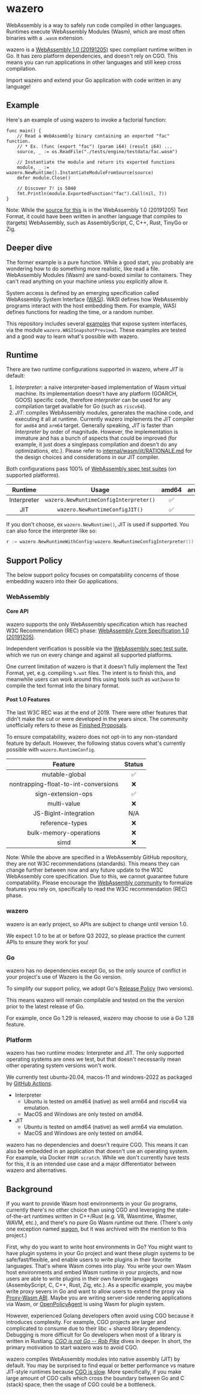 # wazero

WebAssembly is a way to safely run code compiled in other languages. Runtimes
execute WebAssembly Modules (Wasm), which are most often binaries with a `.wasm`
extension.

wazero is a [WebAssembly 1.0 (20191205)](https://www.w3.org/TR/2019/REC-wasm-core-1-20191205/) spec compliant runtime written in Go.
It has zero platform dependencies, and doesn't rely on CGO. This means you can
run applications in other languages and still keep cross compilation.

Import wazero and extend your Go application with code written in any language!

## Example

Here's an example of using wazero to invoke a factorial function:
```golang
func main() {
	// Read a WebAssembly binary containing an exported "fac" function.
	// * Ex. (func (export "fac") (param i64) (result i64) ...
	source, _ := os.ReadFile("./tests/engine/testdata/fac.wasm")

	// Instantiate the module and return its exported functions
	module, _ := wazero.NewRuntime().InstantiateModuleFromSource(source)
	defer module.Close()

	// Discover 7! is 5040
	fmt.Println(module.ExportedFunction("fac").Call(nil, 7))
}
```

Note: While the [source for this](tests/engine/testdata/fac.wat) is in the
WebAssembly 1.0 (20191205) Text Format, it could have been written in another
language that compiles to (targets) WebAssembly, such as AssemblyScript, C, C++, Rust, TinyGo or Zig.

## Deeper dive

The former example is a pure function. While a good start, you probably are
wondering how to do something more realistic, like read a file. WebAssembly
Modules (Wasm) are sand-boxed similar to containers. They can't read anything
on your machine unless you explicitly allow it.

System access is defined by an emerging specification called WebAssembly
System Interface ([WASI](https://github.com/WebAssembly/WASI)). WASI defines
how WebAssembly programs interact with the host embedding them. For example,
WASI defines functions for reading the time, or a random number.

This repository includes several [examples](examples) that expose system
interfaces, via the module `wazero.WASISnapshotPreview1`. These examples are
tested and a good way to learn what's possible with wazero.

## Runtime

There are two runtime configurations supported in wazero, where _JIT_ is default:

1. _Interpreter_: a naive interpreter-based implementation of Wasm virtual machine. Its implementation doesn't have any platform (GOARCH, GOOS) specific code, therefore _interpreter_ can be used for any compilation target available for Go (such as `riscv64`).
2. _JIT_: compiles WebAssembly modules, generates the machine code, and executing it all at runtime. Currently wazero implements the JIT compiler for `amd64` and `arm64` target. Generally speaking, _JIT_ is faster than _Interpreter_ by order of magnitude. However, the implementation is immature and has a bunch of aspects that could be improved (for example, it just does a singlepass compilation and doesn't do any optimizations, etc.). Please refer to [internal/wasm/jit/RATIONALE.md](internal/wasm/jit/RATIONALE.md) for the design choices and considerations in our JIT compiler.

Both configurations pass 100% of [WebAssembly spec test suites]((https://github.com/WebAssembly/spec/tree/wg-1.0/test/core)) (on supported platforms).

| Runtime     | Usage| amd64 | arm64 | others |
|:---:|:---:|:---:|:---:|:---:|
| Interpreter|`wazero.NewRuntimeConfigInterpreter()`|✅ |✅|✅|
| JIT |`wazero.NewRuntimeConfigJIT()`|✅|✅ |❌|

If you don't choose, ex `wazero.NewRuntime()`, JIT is used if supported. You can also force the interpreter like so:
```go
r := wazero.NewRuntimeWithConfig(wazero.NewRuntimeConfigInterpreter())
```

## Support Policy

The below support policy focuses on compatability concerns of those embedding wazero into their Go applications.

### WebAssembly

#### Core API
wazero supports the only WebAssembly specification which has reached W3C
Recommendation (REC) phase: [WebAssembly Core Specification 1.0 (20191205)](https://www.w3.org/TR/2019/REC-wasm-core-1-20191205).

Independent verification is possible via the [WebAssembly spec test suite](https://github.com/WebAssembly/spec/tree/wg-1.0/test/core),
which we run on every change and against all supported platforms.

One current limitation of wazero is that it doesn't fully implement the Text
Format, yet, e.g. compiling `%.wat` files. The intent is to finish this, and
meanwhile users can work around this using tools such as `wat2wasm` to compile
the text format into the binary format.

#### Post 1.0 Features

The last W3C REC was at the end of 2019. There were other features that didn't
make the cut or were developed in the years since. The community unofficially
refers to these as [Finished Proposals](https://github.com/WebAssembly/proposals/blob/main/finished-proposals.md).

To ensure compatability, wazero does not opt-in to any non-standard feature by
default. However, the following status covers what's currently possible with
`wazero.RuntimeConfig`.

| Feature                               | Status |
|:-------------------------------------:|:------:|
| mutable-global                        |   ✅   |
| nontrapping-float-to-int-conversions  |   ❌   |
| sign-extension-ops                    |   ✅   |
| multi-value                           |   ❌   |
| JS-BigInt-integration                 |  N/A   |
| reference-types                       |   ❌   |
| bulk-memory-operations                |   ❌   |
| simd                                  |   ❌   |

Note: While the above are specified in a WebAssembly GitHub repository, they
are not W3C recommendations (standards). This means they can change further
between now and any future update to the W3C WebAssembly core specification.
Due to this, we cannot guarantee future compatability. Please encourage the
[WebAssembly community](https://www.w3.org/community/webassembly/) to formalize
features you rely on, specifically to read the W3C recommendation (REC) phase.

### wazero

wazero is an early project, so APIs are subject to change until version 1.0.

We expect 1.0 to be at or before Q3 2022, so please practice the current APIs to ensure they work for you!

### Go

wazero has no dependencies except Go, so the only source of conflict in your project's use of Wazero is the Go version.

To simplify our support policy, we adopt Go's [Release Policy](https://go.dev/doc/devel/release) (two versions).

This means wazero will remain compilable and tested on the the version prior to the latest release of Go.

For example, once Go 1.29 is released, wazero may choose to use a Go 1.28 feature.

### Platform

wazero has two runtime modes: Interpreter and JIT. The only supported operating
systems are ones we test, but that doesn't necessarily mean other operating
system versions won't work.

We currently test ubuntu-20.04, macos-11 and windows-2022 as packaged by
[GitHub Actions](https://github.com/actions/virtual-environments).

* Interpreter
  * Ubuntu is tested on amd64 (native) as well arm64 and riscv64 via emulation.
  * MacOS and Windows are only tested on amd64.
* JIT
  * Ubuntu is tested on amd64 (native) as well arm64 via emulation.
  * MacOS and Windows are only tested on amd64.

wazero has no dependencies and doesn't require CGO. This means it can also be
embedded in an application that doesn't use an operating system. For example,
via Docker `FROM scratch`. While we don't currently have tests for this, it is
an intended use case and a major differentiator between wazero and alternatives.

## Background

If you want to provide Wasm host environments in your Go programs, currently there's no other choice than using CGO and leveraging the state-of-the-art runtimes written in C++/Rust (e.g. V8, Wasmtime, Wasmer, WAVM, etc.), and there's no pure Go Wasm runtime out there. (There's only one exception named [wagon](https://github.com/go-interpreter/wagon), but it was archived with the mention to this project.)

First, why do you want to write host environments in Go? You might want to have plugin systems in your Go project and want these plugin systems to be safe/fast/flexible, and enable users to
write plugins in their favorite languages. That's where Wasm comes into play. You write your own Wasm host environments and embed Wasm runtime in your projects, and now users are able to write plugins in their own favorite lanugages (AssembyScript, C, C++, Rust, Zig, etc.). As a specific example, you maybe write proxy severs in Go and want to allow users to extend the proxy via [Proxy-Wasm ABI](https://github.com/proxy-wasm/spec). Maybe you are writing server-side rendering applications via Wasm, or [OpenPolicyAgent](https://www.openpolicyagent.org/docs/latest/wasm/) is using Wasm for plugin system.

However, experienced Golang developers often avoid using CGO because it introduces complexity. For example, CGO projects are larger and complicated to consume due to their libc + shared library dependency. Debugging is more difficult for Go developers when most of a library is written in Rustlang. [_CGO is not Go_](https://dave.cheney.net/2016/01/18/cgo-is-not-go)[ -- _Rob_ _Pike_](https://www.youtube.com/watch?v=PAAkCSZUG1c&t=757s) dives in deeper. In short, the primary motivation to start wazero was to avoid CGO.

wazero compiles WebAssembly modules into native assembly (JIT) by default. You may be surprised to find equal or better performance vs mature JIT-style runtimes because [CGO is slow](https://github.com/golang/go/issues/19574). More specifically, if you make large amount of CGO calls which cross the boundary between Go and C (stack) space, then the usage of CGO could be a bottleneck.

